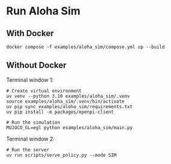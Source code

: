 # Run Aloha Sim

## With Docker

```
docker compose -f examples/aloha_sim/compose.yml up --build
```

## Without Docker

Terminal window 1:

```
# Create virtual environment
uv venv --python 3.10 examples/aloha_sim/.venv
source examples/aloha_sim/.venv/bin/activate
uv pip sync examples/aloha_sim/requirements.txt
uv pip install -e packages/openpi-client

# Run the simulation
MUJOCO_GL=egl python examples/aloha_sim/main.py
```

Terminal window 2:

```
# Run the server
uv run scripts/serve_policy.py --mode SIM
```
